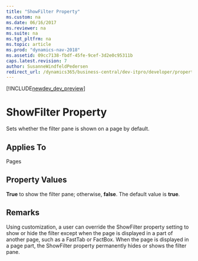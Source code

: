 ```yaml
---
title: "ShowFilter Property"
ms.custom: na
ms.date: 06/16/2017
ms.reviewer: na
ms.suite: na
ms.tgt_pltfrm: na
ms.topic: article
ms.prod: "dynamics-nav-2018"
ms.assetid: 09cc7138-fbdf-45fe-9cef-3d2e0c95311b
caps.latest.revision: 7
author: SusanneWindfeldPedersen
redirect_url: /dynamics365/business-central/dev-itpro/developer/properties/devenv-properties
---
```


[!INCLUDE[newdev_dev_preview](../includes/newdev_dev_preview.md)]

# ShowFilter Property
Sets whether the filter pane is shown on a page by default.  
  
## Applies To  
 Pages  
  
## Property Values  
 **True** to show the filter pane; otherwise, **false**. The default value is **true**.  
  
## Remarks  
 Using customization, a user can override the ShowFilter property setting to show or hide the filter except when the page is displayed in a part of another page, such as a FastTab or FactBox. When the page is displayed in a page part, the ShowFilter property permanently hides or shows the filter pane.